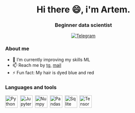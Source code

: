 <div id="header" align="center">
  <h1>Hi there 😄, i'm Artem.</h1>
  <h3>Beginner data scientist</h3>
</div>

<div id="Socials" align="center">
<a href="t.me/kkquen">
  <img src="https://img.shields.io/badge/Telegram-blue?style=for-the-badge&logo=Telegram" alt="Telegram"/>
</a>
</div>
<!--
**KKQUEN/KKQUEN** is a ✨ _special_ ✨ repository because its `README.md` (this file) appears on your GitHub profile.
-->



### About me
- 🌱 I’m currently improving my skills ML
- 📫 Reach me by [tg](t.me/kkquen), [mail](mailto:artem_r2015@mail.ru)
- ⚡ Fun fact: My hair is dyed blue and red

### Languages and tools

<img src="https://cdn.jsdelivr.net/gh/devicons/devicon/icons/python/python-original-wordmark.svg" title="Python" width="40" height="40"/>&nbsp;
<img src="https://cdn.jsdelivr.net/gh/devicons/devicon/icons/jupyter/jupyter-original-wordmark.svg" title="Jupyter" width="40" height="40"/>&nbsp;
<img src="https://cdn.jsdelivr.net/gh/devicons/devicon/icons/numpy/numpy-original-wordmark.svg" title="Numpy" width="40" height="40"/>&nbsp;
<img src="https://cdn.jsdelivr.net/gh/devicons/devicon/icons/pandas/pandas-original-wordmark.svg" title="Pandas" width="40" height="40"/>&nbsp;
<img src="https://cdn.jsdelivr.net/gh/devicons/devicon/icons/sqlite/sqlite-original.svg" title="Sqlite" width="40" height="40"/>&nbsp;
<img src="https://cdn.jsdelivr.net/gh/devicons/devicon/icons/tensorflow/tensorflow-original-wordmark.svg" title="TensorFlow" width="40" height="40"/>
